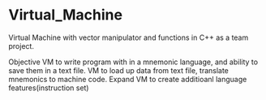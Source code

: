 # Virtual_Machine
Virtual Machine with vector manipulator and functions in C++ as a team project.

Objective
VM to write program with in a mnemonic language, and ability to save them in a text file.
VM to load up data from text file, translate mnemonics to machine code.
Expand VM to create additioanl language features(instruction set)


